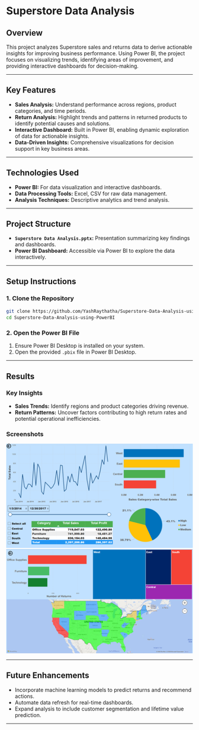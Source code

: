 # **Superstore Data Analysis**

## **Overview**
This project analyzes Superstore sales and returns data to derive actionable insights for improving business performance. Using Power BI, the project focuses on visualizing trends, identifying areas of improvement, and providing interactive dashboards for decision-making.

---

## **Key Features**
- **Sales Analysis:** Understand performance across regions, product categories, and time periods.
- **Return Analysis:** Highlight trends and patterns in returned products to identify potential causes and solutions.
- **Interactive Dashboard:** Built in Power BI, enabling dynamic exploration of data for actionable insights.
- **Data-Driven Insights:** Comprehensive visualizations for decision support in key business areas.

---

## **Technologies Used**
- **Power BI:** For data visualization and interactive dashboards.
- **Data Processing Tools:** Excel, CSV for raw data management.
- **Analysis Techniques:** Descriptive analytics and trend analysis.

---

## **Project Structure**
- **`Superstore Data Analysis.pptx`:** Presentation summarizing key findings and dashboards.
- **Power BI Dashboard:** Accessible via Power BI to explore the data interactively.

---

## **Setup Instructions**

### **1. Clone the Repository**
```bash
git clone https://github.com/YashRaythatha/Superstore-Data-Analysis-using-PowerBI.git
cd Superstore-Data-Analysis-using-PowerBI
```

### **2. Open the Power BI File**
1. Ensure Power BI Desktop is installed on your system.
2. Open the provided `.pbix` file in Power BI Desktop.

---

## **Results**

### **Key Insights**
- **Sales Trends:** Identify regions and product categories driving revenue.
- **Return Patterns:** Uncover factors contributing to high return rates and potential operational inefficiencies.

### **Screenshots**
![Sales Analysis Dashboard](Sales.png)
![Return Analysis Dashboard](Return.png)

---

## **Future Enhancements**
- Incorporate machine learning models to predict returns and recommend actions.
- Automate data refresh for real-time dashboards.
- Expand analysis to include customer segmentation and lifetime value prediction.

---

